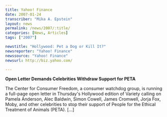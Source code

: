 ```yaml
---
title: Yahoo! Finance
date: 2007-01-24
transcriber: "Mika A. Epstein"
layout: news
permalink: /news/2007/:title/
categories: [News, Articles]
tags: ["2007"]

newstitle: "Hollywood: Pet a Dog or Kill It?"
newsreporter: "Yahoo! Finance"
newssource: "Yahoo! Finance"
newsurl: http://biz.yahoo.com/

---
```


**Open Letter Demands Celebrities Withdraw Support for PETA**

The Center for Consumer Freedom, a consumer watchdog group, is running a full-page open letter in Thursday's Hollywood edition of Variety calling on Pamela Anderson, Alec Baldwin, Simon Cowell, James Cromwell, Jorja Fox, Moby, and other celebrities to stop their support of People for the Ethical Treatment of Animals (PETA). [...]
